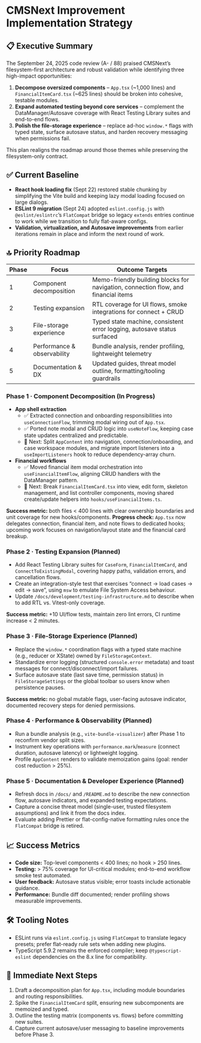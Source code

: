 # CMSNext Improvement Implementation Strategy

## 📋 Executive Summary
The September 24, 2025 code review (A- / 88) praised CMSNext’s filesystem-first architecture and robust validation while identifying three high-impact opportunities:

1. **Decompose oversized components** – `App.tsx` (~1,000 lines) and `FinancialItemCard.tsx` (~625 lines) should be broken into cohesive, testable modules.
2. **Expand automated testing beyond core services** – complement the DataManager/Autosave coverage with React Testing Library suites and end-to-end flows.
3. **Polish the file-storage experience** – replace ad-hoc `window.*` flags with typed state, surface autosave status, and harden recovery messaging when permissions fail.

This plan realigns the roadmap around those themes while preserving the filesystem-only contract.

## ✅ Current Baseline
- **React hook loading fix** (Sept 22) restored stable chunking by simplifying the Vite build and keeping lazy modal loading focused on large dialogs.
- **ESLint 9 migration** (Sept 24) adopted `eslint.config.js` with `@eslint/eslintrc`’s `FlatCompat` bridge so legacy `extends` entries continue to work while we transition to fully flat-aware configs.
- **Validation, virtualization, and Autosave improvements** from earlier iterations remain in place and inform the next round of work.

## 🔝 Priority Roadmap
| Phase | Focus | Outcome Targets |
|-------|-------|-----------------|
| 1 | Component decomposition | Memo-friendly building blocks for navigation, connection flow, and financial items |
| 2 | Testing expansion | RTL coverage for UI flows, smoke integrations for connect + CRUD |
| 3 | File-storage experience | Typed state machine, consistent error logging, autosave status surfaced |
| 4 | Performance & observability | Bundle analysis, render profiling, lightweight telemetry |
| 5 | Documentation & DX | Updated guides, threat model outline, formatting/tooling guardrails |

### Phase 1 · Component Decomposition (In Progress)
- **App shell extraction**
  - ✅ Extracted connection and onboarding responsibilities into `useConnectionFlow`, trimming modal wiring out of `App.tsx`.
  - ✅ Ported note modal and CRUD logic into `useNoteFlow`, keeping case state updates centralized and predictable.
  - 🔄 Next: Split `AppContent` into navigation, connection/onboarding, and case workspace modules, and migrate import listeners into a `useImportListeners` hook to reduce dependency-array churn.
- **Financial workflows**
  - ✅ Moved financial item modal orchestration into `useFinancialItemFlow`, aligning CRUD handlers with the DataManager pattern.
  - 🔄 Next: Break `FinancialItemCard.tsx` into view, edit form, skeleton management, and list controller components, moving shared create/update helpers into `hooks/useFinancialItems.ts`.

**Success metric:** both files < 400 lines with clear ownership boundaries and unit coverage for new hooks/components.
**Progress check:** `App.tsx` now delegates connection, financial item, and note flows to dedicated hooks; upcoming work focuses on navigation/layout state and the financial card breakup.

### Phase 2 · Testing Expansion (Planned)
- Add React Testing Library suites for `CaseForm`, `FinancialItemCard`, and `ConnectToExistingModal`, covering happy paths, validation errors, and cancellation flows.
- Create an integration-style test that exercises “connect → load cases → edit → save”, using `msw` to emulate File System Access behaviour.
- Update `/docs/development/testing-infrastructure.md` to describe when to add RTL vs. Vitest-only coverage.

**Success metric:** +10 UI/flow tests, maintain zero lint errors, CI runtime increase < 2 minutes.

### Phase 3 · File-Storage Experience (Planned)
- Replace the `window.*` coordination flags with a typed state machine (e.g., reducer or XState) owned by `FileStorageContext`.
- Standardize error logging (structured `console.error` metadata) and toast messages for connect/disconnect/import failures.
- Surface autosave state (last save time, permission status) in `FileStorageSettings` or the global toolbar so users know when persistence pauses.

**Success metric:** no global mutable flags, user-facing autosave indicator, documented recovery steps for denied permissions.

### Phase 4 · Performance & Observability (Planned)
- Run a bundle analysis (e.g., `vite-bundle-visualizer`) after Phase 1 to reconfirm vendor split sizes.
- Instrument key operations with `performance.mark`/`measure` (connect duration, autosave latency) or lightweight logging.
- Profile `AppContent` renders to validate memoization gains (goal: render cost reduction > 25%).

### Phase 5 · Documentation & Developer Experience (Planned)
- Refresh docs in `/docs/` and `/README.md` to describe the new connection flow, autosave indicators, and expanded testing expectations.
- Capture a concise threat model (single-user, trusted filesystem assumptions) and link it from the docs index.
- Evaluate adding Prettier or flat-config-native formatting rules once the `FlatCompat` bridge is retired.

## 📈 Success Metrics
- **Code size:** Top-level components < 400 lines; no hook > 250 lines.
- **Testing:** > 75% coverage for UI-critical modules; end-to-end workflow smoke test automated.
- **User feedback:** Autosave status visible; error toasts include actionable guidance.
- **Performance:** Bundle diff documented; render profiling shows measurable improvements.

## 🛠 Tooling Notes
- ESLint runs via `eslint.config.js` using `FlatCompat` to translate legacy presets; prefer flat-ready rule sets when adding new plugins.
- TypeScript 5.9.2 remains the enforced compiler; keep `@typescript-eslint` dependencies on the 8.x line for compatibility.

## 🚀 Immediate Next Steps
1. Draft a decomposition plan for `App.tsx`, including module boundaries and routing responsibilities.
2. Spike the `FinancialItemCard` split, ensuring new subcomponents are memoized and typed.
3. Outline the testing matrix (components vs. flows) before committing new suites.
4. Capture current autosave/user messaging to baseline improvements before Phase 3.